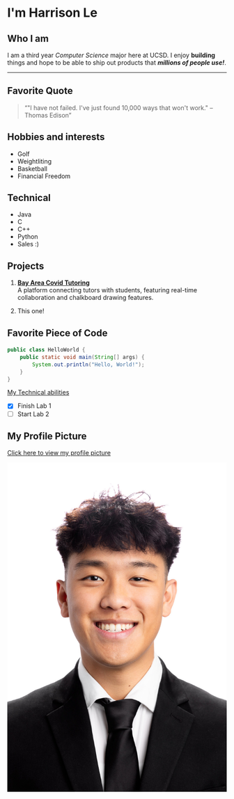 # I'm Harrison Le

## Who I am
I am a third year *Computer Science* major here at UCSD. I enjoy **building** things and hope to be able to ship out products that ***millions of people use!***. 

---

## Favorite Quote
> “"I have not failed. I've just found 10,000 ways that won't work." – Thomas Edison”
   
## Hobbies and interests
- Golf
- Weightliting
- Basketball
- Financial Freedom

## Technical
- Java
- C
- C++
- Python
- Sales :)

## Projects
1. **[Bay Area Covid Tutoring](https://github.com/Harrisonle128/BACT)**  
   A platform connecting tutors with students, featuring real-time collaboration and chalkboard drawing features.

2. This one!

## Favorite Piece of Code 

```java
public class HelloWorld {
    public static void main(String[] args) {
        System.out.println("Hello, World!");
    }
}
```

[My Technical abilities](#technical)


- [x] Finish Lab 1
- [ ] Start Lab 2

## My Profile Picture

[Click here to view my profile picture](screenshots/Harrison.JPG)

![Harrison](screenshots/Harrison.JPG)

